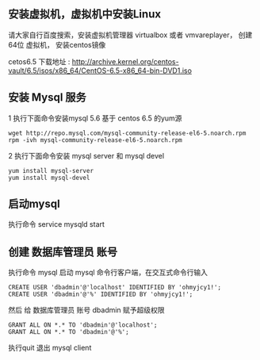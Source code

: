 ## 安装虚拟机，虚拟机中安装Linux

请大家自行百度搜索，安装虚拟机管理器 virtualbox 或者 vmvareplayer， 创建 64位 虚拟机，
安装centos镜像

cetos6.5 下载地址 :
http://archive.kernel.org/centos-vault/6.5/isos/x86_64/CentOS-6.5-x86_64-bin-DVD1.iso

## 安装 Mysql 服务

1 执行下面命令安装mysql 5.6 基于 centos 6.5 的yum源

```
wget http://repo.mysql.com/mysql-community-release-el6-5.noarch.rpm
rpm -ivh mysql-community-release-el6-5.noarch.rpm
```
	
2 执行下面命令安装 mysql server 和 mysql devel


```
yum install mysql-server
yum install mysql-devel
```


## 启动mysql

执行命令 service mysqld start


## 创建 数据库管理员 账号

执行命令 mysql 启动 mysql 命令行客户端，在交互式命令行输入

```
CREATE USER 'dbadmin'@'localhost' IDENTIFIED BY 'ohmyjcy1!';   
CREATE USER 'dbadmin'@'%' IDENTIFIED BY 'ohmyjcy1!';
```

然后 给 数据库管理员 账号 dbadmin 赋予超级权限

```
GRANT ALL ON *.* TO 'dbadmin'@'localhost';
GRANT ALL ON *.* TO 'dbadmin'@'%';
```

执行quit 退出 mysql client
